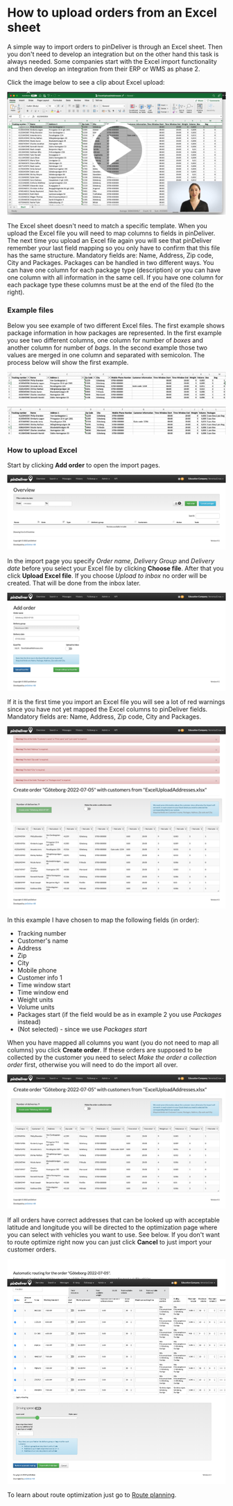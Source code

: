 # How to upload orders from an Excel sheet

A simple way to import orders to pinDeliver is through an Excel sheet. Then you don't need to develop an integration but on the other hand this task is always needed. Some companies start with the Excel import functionality and then develop an integration from their ERP or WMS as phase 2.

Click the image below to see a clip about Excel upload:
<p float="right">
<a href="https://youtu.be/3P3RuAGnjjM" target="_blank">
<img  alt="Excel Upload" src="/images/excel_order_movieclip_screenshot.png" width="600">
</a>
</p>
The Excel sheet doesn't need to match a specific template. When you upload the Excel file you will need to map columns to fields in pinDeliver. The next time you upload an Excel file again you will see that pinDeliver remember your last field mapping so you only have to confirm that this file has the same structure. Mandatory fields are: Name, Address, Zip code, City and Packages. Packages can be handled in  two different ways. You can have one column for each package type (description) or you can have one column with all information in the same cell. If you have one column for each package type these columns must be at the end of the filed (to the right).

### Example files ###
Below you see example of two different Excel files. The first example shows package information in how packages are represented. In the first example you see two different columns, one column for number of *boxes* and another column for number of *bags*. In the second example those two values are merged in one column and separated with semicolon. The process below will show the first example.

![Excel example 1](/images/excel_order_example1.png)

![Excel example 2](/images/excel_order_example2.png)

### How to upload Excel ###
Start by clicking **Add order** to open the import pages.

![Excel order 1](/images/excel_order1.png)

In the import page you specify *Order name*, *Delivery Group* and *Delivery date* before you select your Excel file by clicking **Choose file**. After that you click **Upload Excel file**. If you choose *Upload to inbox* no order will be created. That will be done from the inbox later.

![Excel order 2](/images/excel_order2.png)

If it is the first time you import an Excel file you will see a lot of red warnings since you have not yet mapped the Excel columns to pinDeliver fields. Mandatory fields are: Name, Address, Zip code, City and Packages.

![Excel order 3](/images/excel_order3.png)

In this example I have chosen to map the following fields (in order):
* Tracking number
* Customer's name
* Address
* Zip
* City
* Mobile phone
* Customer info 1
* Time window start
* Time window end
* Weight units
* Volume units
* Packages start (if the field would be as in example 2 you use *Packages* instead)
* (Not selected) - since we use *Packages start*

When you have mapped all columns you want (you do not need to map all columns) you click **Create order**. If these orders are supposed to be collected by the customer you need to select *Make the order a collection order* first, otherwise you will need to do the import all over.

![Excel order 4](/images/excel_order4.png)

If all orders have correct addresses that can be looked up with acceptable latitude and longitude you will be directed to the optimization page where you can select with vehicles you want to use. See below.
If you don't want to route optimize right now you can just click **Cancel** to just import your customer orders.

![Excel order 5](/images/excel_order5.png)

To learn about route optimization just go to [Route planning](route_optimization_transport_planning.md).
